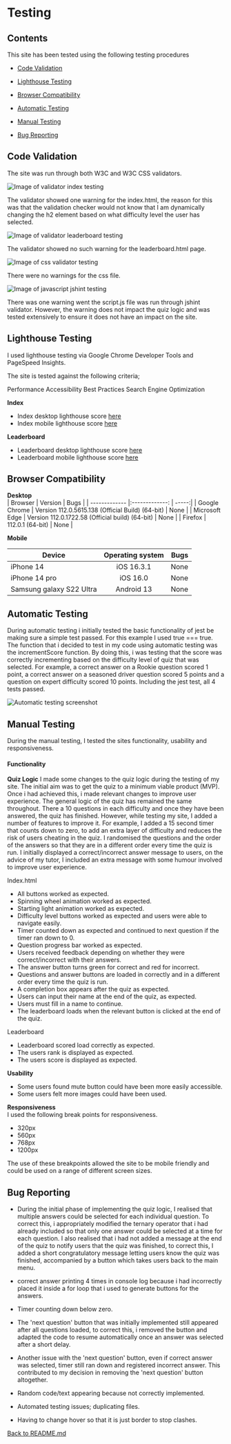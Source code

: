 # Testing

## Contents

This site has been tested using the following testing procedures

* [Code Validation](#Code-validation)  

* [Lighthouse Testing](#Lighthouse-Testing)

* [Browser Compatibility](#Browser-Compatibility)

* [Automatic Testing](#Automatic-Testing)

* [Manual Testing](#Manual-Testing)

* [Bug Reporting](#Bug-Reporting)


## Code Validation  

The site was run through both W3C and W3C CSS validators.  

![Image of validator index testing](README-images/index-w3-validator.png "Optional title")  

The validator showed one warning for the index.html, the reason for this was that the validation checker would not know that I am dynamically changing the h2 element based on what difficulty level the user has selected.  

![Image of validator leaderboard testing](README-images/leaderboard-w3-validator.png "Optional title")  

The validator showed no such warning for the leaderboard.html page.  

![Image of css validator testing](README-images/w3-css-validator.png "Optional title")  

There were no warnings for the css file.  

![Image of javascript jshint testing](README-images/jshint-validator.png "Optional title")  

There was one warning went the script.js file was run through jshint validator. However, the warning does not impact the quiz logic and was tested extensively to ensure it does not have an impact on the site.  


## Lighthouse Testing  

I used lighthouse testing via Google Chrome Developer Tools and PageSpeed Insights.

The site is tested against the following criteria;

Performance
Accessibility
Best Practices
Search Engine Optimization


**Index**  

- Index desktop lighthouse score [here](README-images/index-desktop-lighthouse.png "Optional title")  
- Index mobile lighthouse score [here](README-images/index-mobile-lighthouse.png "Optional title")  

**Leaderboard**  

 - Leaderboard desktop lighthouse score [here](README-images/leaderboard-desktop-lighthouse.png "Optional title")  
 - Leaderboard mobile lighthouse score [here](README-images/leaderboard-mobile-lighthouse.png "Optional title") 

## Browser Compatibility 
  
**Desktop**  
| Browser            | Version                                               | Bugs  |
| -------------      |:-------------:                                        | -----:|
| Google Chrome      | Version 112.0.5615.138 (Official Build) (64-bit)      | None  |
| Microsoft Edge     | Version 112.0.1722.58 (Official build) (64-bit)       | None  |
| Firefox            | 112.0.1 (64-bit)                                      | None  |  
  
**Mobile**  


| Device                   | Operating system | Bugs  |
| -------------            |:-------------:   | -----:|
| iPhone 14                | iOS 16.3.1       | None  |
| iPhone 14 pro            | iOS 16.0         | None  |
| Samsung galaxy S22 Ultra | Android 13       | None  |

## Automatic Testing  

During automatic testing i initially tested the basic functionality of jest be making sure a simple test passed. For this example I used true === true.  
The function that i decided to test in my code using automatic testing was the incrementScore function. By doing this, i was testing that the score was correctly incrementing based on the difficulty level of quiz that was selected. For example, a correct answer on a Rookie question scored 1 point, a correct answer on a seasoned driver question scored 5 points and a question on expert difficulty scored 10 points. Including the jest test, all 4 tests passed.  

![Automatic testing screenshot](README-images/automatic-testing.png "Optional title")

## Manual Testing  

During the manual testing, I tested the sites functionality, usability and responsiveness. 


#### Functionality

**Quiz Logic**
I made some changes to the quiz logic during the testing of my site. The initial aim was to get the quiz to a minimum viable product (MVP). Once i had achieved this, i made relevant changes to improve user experience. The general logic of the quiz has remained the same throughout. There a 10 questions in each difficulty and once they have been answered, the quiz has finished. However, while testing my site, I added a number of features to improve it. For example, I added a 15 second timer that counts down to zero, to add an extra layer of difficulty and reduces the risk of users cheating in the quiz. I randomised the questions and the order of the answers so that they are in a different order every time the quiz is run. I initially displayed a correct/incorrect answer message to users, on the advice of my tutor, I included an extra message with some humour involved to improve user experience.

Index.html
- All buttons worked as expected.  
- Spinning wheel animation worked as expected.  
- Starting light animation worked as expected.  
- Difficulty level buttons worked as expected and users were able to navigate easily.  
- Timer counted down as expected and continued to next question if the timer ran down to 0.  
- Question progress bar worked as expected.  
- Users received feedback depending on whether they were correct/incorrect with their answers.  
- The answer button turns green for correct and red for incorrect.  
- Questions and answer buttons are loaded in correctly and in a different order every time the quiz is run.  
- A completion box appears after the quiz as expected.  
- Users can input their name at the end of the quiz, as expected.  
- Users must fill in a name to continue.  
- The leaderboard loads when the relevant button is clicked at the end of the quiz.  

Leaderboard
- Leaderboard scored load correctly as expected.
- The users rank is displayed as expected.  
- The users score is displayed as expected.  




**Usability**  
- Some users found mute button could have been more easily accessible.  
- Some users felt more images could have been used.


**Responsiveness**  
I used the following break points for responsiveness.
- 320px  
- 560px  
- 768px  
- 1200px  

The use of these breakpoints allowed the site to be mobile friendly and could be used on a range of different screen sizes.  


## Bug Reporting

- During the initial phase of implementing the quiz logic, I realised that multiple answers could be selected for each individual question. To correct this, i appropriately modified the ternary operator that i had already included so that only one answer could be selected at a time for each question. I also realised that i had not added a message at the end of the quiz to notify users that the quiz was finished, to correct this, I added a short congratulatory message letting users know the quiz was finished, accompanied by a button which takes users back to the main menu.  

- correct answer printing 4 times in console log because i had incorrectly placed it inside a for loop that i used to generate buttons for the answers.  

- Timer counting down below zero.  

- The 'next question' button that was initially implemented still appeared after all questions loaded, to correct this, i removed the button and adapted the code to resume automatically once an answer was selected after a short delay.  

- Another issue with the 'next question' button, even if correct answer was selected, timer still ran down and registered incorrect answer. This contributed to my decision in removing the 'next question' button altogether.  

- Random code/text appearing because not correctly implemented.  

- Automated testing issues; duplicating files.  

- Having to change hover so that it is just border to stop clashes.


[Back to README.md](https://github.com/ojalaw/Formula_One_Quiz_MP2)
